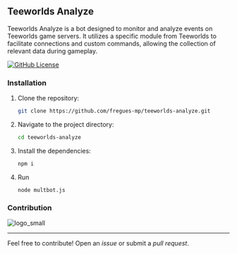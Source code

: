 ## Teeworlds Analyze

Teeworlds Analyze is a bot designed to monitor and analyze events on Teeworlds game servers. It utilizes a specific module from Teeworlds to facilitate connections and custom commands, allowing the collection of relevant data during gameplay.

[![GitHub License](https://img.shields.io/github/license/fregues-mp/teeworlds-analyze)](https://github.com/fregues-mp/teeworlds-analyze/blob/main/LICENSE)

### Installation
1. Clone the repository:
   ```bash
   git clone https://github.com/fregues-mp/teeworlds-analyze.git
   ```
2. Navigate to the project directory:
   ```bash
   cd teeworlds-analyze
   ```
3. Install the dependencies:
   ```bash
   npm i
   ```
4. Run
   ```
   node multbot.js
   ```

### Contribution

![logo_small](https://github.com/user-attachments/assets/3a29afa3-0b39-43ee-9760-cca03d978e62)

-------

Feel free to contribute! Open an *issue* or submit a *pull request*.

